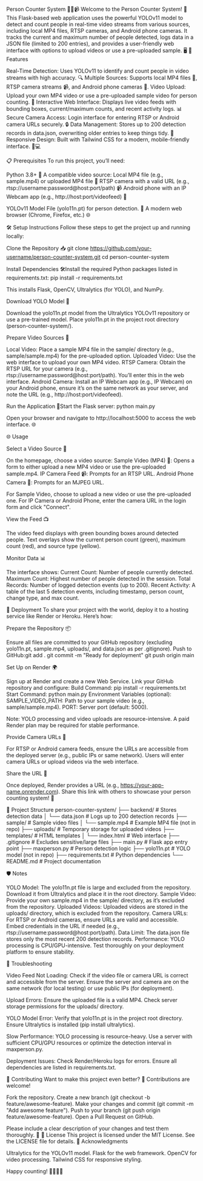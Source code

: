 Person Counter System 🚶‍♂️📹
Welcome to the Person Counter System! 🎉 This Flask-based web application uses the powerful YOLOv11 model to detect and count people in real-time video streams from various sources, including local MP4 files, RTSP cameras, and Android phone cameras. It tracks the current and maximum number of people detected, logs data in a JSON file (limited to 200 entries), and provides a user-friendly web interface with options to upload videos or use a pre-uploaded sample. 🖥️
🌟 Features

Real-Time Detection: Uses YOLOv11 to identify and count people in video streams with high accuracy. 🔍
Multiple Sources: Supports local MP4 files 📁, RTSP camera streams 📹, and Android phone cameras 📱.
Video Upload: Upload your own MP4 video or use a pre-uploaded sample video for person counting. 🎥
Interactive Web Interface: Displays live video feeds with bounding boxes, current/maximum counts, and recent activity logs. 📊
Secure Camera Access: Login interface for entering RTSP or Android camera URLs securely. 🔒
Data Management: Stores up to 200 detection records in data.json, overwriting older entries to keep things tidy. 📝
Responsive Design: Built with Tailwind CSS for a modern, mobile-friendly interface. 📱💻

📋 Prerequisites
To run this project, you’ll need:

Python 3.8+ 🐍
A compatible video source:
Local MP4 file (e.g., sample.mp4) or uploaded MP4 file 📁
RTSP camera with a valid URL (e.g., rtsp://username:password@host:port/path) 📹
Android phone with an IP Webcam app (e.g., http://host:port/videofeed) 📱


YOLOv11 Model File (yolo11n.pt) for person detection. 🧠
A modern web browser (Chrome, Firefox, etc.) 🌐

🛠️ Setup Instructions
Follow these steps to get the project up and running locally:

Clone the Repository 📥
git clone https://github.com/your-username/person-counter-system.git
cd person-counter-system


Install Dependencies 🛠️Install the required Python packages listed in requirements.txt:
pip install -r requirements.txt

This installs Flask, OpenCV, Ultralytics (for YOLO), and NumPy.

Download YOLO Model 🧠

Download the yolo11n.pt model from the Ultralytics YOLOv11 repository or use a pre-trained model.
Place yolo11n.pt in the project root directory (person-counter-system/).


Prepare Video Sources 🎥

Local Video: Place a sample MP4 file in the sample/ directory (e.g., sample/sample.mp4) for the pre-uploaded option.
Uploaded Video: Use the web interface to upload your own MP4 video.
RTSP Camera: Obtain the RTSP URL for your camera (e.g., rtsp://username:password@host:port/path). You’ll enter this in the web interface.
Android Camera: Install an IP Webcam app (e.g., IP Webcam) on your Android phone, ensure it’s on the same network as your server, and note the URL (e.g., http://host:port/videofeed).


Run the Application 🚀Start the Flask server:
python main.py

Open your browser and navigate to http://localhost:5000 to access the web interface. 🌐


🌐 Usage

Select a Video Source 📡

On the homepage, choose a video source:
Sample Video (MP4) 📁: Opens a form to either upload a new MP4 video or use the pre-uploaded sample.mp4.
IP Camera Feed 📹: Prompts for an RTSP URL.
Android Phone Camera 📱: Prompts for an MJPEG URL.


For Sample Video, choose to upload a new video or use the pre-uploaded one. For IP Camera or Android Phone, enter the camera URL in the login form and click "Connect".


View the Feed 📺

The video feed displays with green bounding boxes around detected people.
Text overlays show the current person count (green), maximum count (red), and source type (yellow).


Monitor Data 📊

The interface shows:
Current Count: Number of people currently detected.
Maximum Count: Highest number of people detected in the session.
Total Records: Number of logged detection events (up to 200).
Recent Activity: A table of the last 5 detection events, including timestamp, person count, change type, and max count.





🚀 Deployment
To share your project with the world, deploy it to a hosting service like Render or Heroku. Here’s how:

Prepare the Repository 📦

Ensure all files are committed to your GitHub repository (excluding yolo11n.pt, sample.mp4, uploads/, and data.json as per .gitignore).
Push to GitHub:git add .
git commit -m "Ready for deployment"
git push origin main




Set Up on Render 🌍

Sign up at Render and create a new Web Service.
Link your GitHub repository and configure:
Build Command: pip install -r requirements.txt
Start Command: python main.py
Environment Variables (optional):
SAMPLE_VIDEO_PATH: Path to your sample video (e.g., sample/sample.mp4).
PORT: Server port (default: 5000).




Note: YOLO processing and video uploads are resource-intensive. A paid Render plan may be required for stable performance.


Provide Camera URLs 🔗

For RTSP or Android camera feeds, ensure the URLs are accessible from the deployed server (e.g., public IPs or same network).
Users will enter camera URLs or upload videos via the web interface.


Share the URL 🔗

Once deployed, Render provides a URL (e.g., https://your-app-name.onrender.com).
Share this link with others to showcase your person counting system! 🎉



📂 Project Structure
person-counter-system/
├── backend/                    # Stores detection data
│   └── data.json               # Logs up to 200 detection records
├── sample/                     # Sample video files
│   └── sample.mp4              # Example MP4 file (not in repo)
├── uploads/                    # Temporary storage for uploaded videos
├── templates/                  # HTML templates
│   └── index.html              # Web interface
├── .gitignore                  # Excludes sensitive/large files
├── main.py                     # Flask app entry point
├── maxperson.py                # Person detection logic
├── yolo11n.pt                  # YOLO model (not in repo)
├── requirements.txt            # Python dependencies
└── README.md                   # Project documentation

🛡️ Notes

YOLO Model: The yolo11n.pt file is large and excluded from the repository. Download it from Ultralytics and place it in the root directory.
Sample Video: Provide your own sample.mp4 in the sample/ directory, as it’s excluded from the repository.
Uploaded Videos: Uploaded videos are stored in the uploads/ directory, which is excluded from the repository.
Camera URLs: For RTSP or Android cameras, ensure URLs are valid and accessible. Embed credentials in the URL if needed (e.g., rtsp://username:password@host:port/path).
Data Limit: The data.json file stores only the most recent 200 detection records.
Performance: YOLO processing is CPU/GPU-intensive. Test thoroughly on your deployment platform to ensure stability.

🐛 Troubleshooting

Video Feed Not Loading:
Check if the video file or camera URL is correct and accessible from the server.
Ensure the server and camera are on the same network (for local testing) or use public IPs (for deployment).


Upload Errors:
Ensure the uploaded file is a valid MP4.
Check server storage permissions for the uploads/ directory.


YOLO Model Error:
Verify that yolo11n.pt is in the project root directory.
Ensure Ultralytics is installed (pip install ultralytics).


Slow Performance:
YOLO processing is resource-heavy. Use a server with sufficient CPU/GPU resources or optimize the detection interval in maxperson.py.


Deployment Issues:
Check Render/Heroku logs for errors.
Ensure all dependencies are listed in requirements.txt.



🤝 Contributing
Want to make this project even better? 🌟 Contributions are welcome!

Fork the repository.
Create a new branch (git checkout -b feature/awesome-feature).
Make your changes and commit (git commit -m "Add awesome feature").
Push to your branch (git push origin feature/awesome-feature).
Open a Pull Request on GitHub.

Please include a clear description of your changes and test them thoroughly. 🙌
📜 License
This project is licensed under the MIT License. See the LICENSE file for details.
🙏 Acknowledgments

Ultralytics for the YOLOv11 model.
Flask for the web framework.
OpenCV for video processing.
Tailwind CSS for responsive styling.

Happy counting! 🚶‍♀️🚶‍♂️